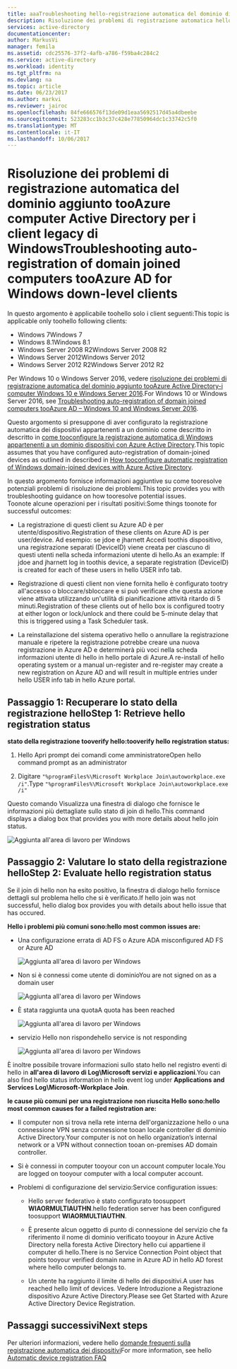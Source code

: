 ```yaml
---
title: aaaTroubleshooting hello-registrazione automatica del dominio di Azure AD aggiunti a un computer per i client legacy di Windows | Documenti Microsoft
description: Risoluzione dei problemi di registrazione automatica hello del dominio di Azure AD aggiunti a un computer per i client legacy di Windows.
services: active-directory
documentationcenter: 
author: MarkusVi
manager: femila
ms.assetid: cdc25576-37f2-4afb-a786-f59ba4c284c2
ms.service: active-directory
ms.workload: identity
ms.tgt_pltfrm: na
ms.devlang: na
ms.topic: article
ms.date: 06/23/2017
ms.author: markvi
ms.reviewer: jairoc
ms.openlocfilehash: 84fe666576f13de09d1eaa5692517d45a4dbeebe
ms.sourcegitcommit: 523283cc1b3c37c428e77850964dc1c33742c5f0
ms.translationtype: MT
ms.contentlocale: it-IT
ms.lasthandoff: 10/06/2017
---
```

# <a name="troubleshooting-auto-registration-of-domain-joined-computers-tooazure-ad-for-windows-down-level-clients"></a><span data-ttu-id="8a15f-103">Risoluzione dei problemi di registrazione automatica del dominio aggiunto tooAzure computer Active Directory per i client legacy di Windows</span><span class="sxs-lookup"><span data-stu-id="8a15f-103">Troubleshooting auto-registration of domain joined computers tooAzure AD for Windows down-level clients</span></span> 

<span data-ttu-id="8a15f-104">In questo argomento è applicabile toohello solo i client seguenti:</span><span class="sxs-lookup"><span data-stu-id="8a15f-104">This topic is applicable only toohello following clients:</span></span> 

- <span data-ttu-id="8a15f-105">Windows 7</span><span class="sxs-lookup"><span data-stu-id="8a15f-105">Windows 7</span></span> 
- <span data-ttu-id="8a15f-106">Windows 8.1</span><span class="sxs-lookup"><span data-stu-id="8a15f-106">Windows 8.1</span></span> 
- <span data-ttu-id="8a15f-107">Windows Server 2008 R2</span><span class="sxs-lookup"><span data-stu-id="8a15f-107">Windows Server 2008 R2</span></span> 
- <span data-ttu-id="8a15f-108">Windows Server 2012</span><span class="sxs-lookup"><span data-stu-id="8a15f-108">Windows Server 2012</span></span> 
- <span data-ttu-id="8a15f-109">Windows Server 2012 R2</span><span class="sxs-lookup"><span data-stu-id="8a15f-109">Windows Server 2012 R2</span></span> 
 

<span data-ttu-id="8a15f-110">Per Windows 10 o Windows Server 2016, vedere [risoluzione dei problemi di registrazione automatica del dominio aggiunto tooAzure Active Directory-i computer Windows 10 e Windows Server 2016](active-directory-device-registration-troubleshoot-windows.md).</span><span class="sxs-lookup"><span data-stu-id="8a15f-110">For Windows 10 or Windows Server 2016, see [Troubleshooting auto-registration of domain joined computers tooAzure AD – Windows 10 and Windows Server 2016](active-directory-device-registration-troubleshoot-windows.md).</span></span>

<span data-ttu-id="8a15f-111">Questo argomento si presuppone di aver configurato la registrazione automatica dei dispositivi appartenenti a un dominio come descritto in descritto in [come tooconfigure la registrazione automatica di Windows appartenenti a un dominio dispositivi con Azure Active Directory](active-directory-device-registration-get-started.md).</span><span class="sxs-lookup"><span data-stu-id="8a15f-111">This topic assumes that you have configured auto-registration of domain-joined devices as outlined in described in [How tooconfigure automatic registration of Windows domain-joined devices with Azure Active Directory](active-directory-device-registration-get-started.md).</span></span>
 
<span data-ttu-id="8a15f-112">In questo argomento fornisce informazioni aggiuntive su come tooresolve potenziali problemi di risoluzione dei problemi.</span><span class="sxs-lookup"><span data-stu-id="8a15f-112">This topic provides you with troubleshooting guidance on how tooresolve potential issues.</span></span>  
<span data-ttu-id="8a15f-113">Toonote alcune operazioni per i risultati positivi:</span><span class="sxs-lookup"><span data-stu-id="8a15f-113">Some things toonote for successful outcomes:</span></span> 

- <span data-ttu-id="8a15f-114">La registrazione di questi client su Azure AD è per utente/dispositivo.</span><span class="sxs-lookup"><span data-stu-id="8a15f-114">Registration of these clients on Azure AD is per user/device.</span></span> <span data-ttu-id="8a15f-115">Ad esempio: se jdoe e jharnett Accedi toothis dispositivo, una registrazione separati (DeviceID) viene creata per ciascuno di questi utenti nella scheda informazioni utente di hello.</span><span class="sxs-lookup"><span data-stu-id="8a15f-115">As an example: If jdoe and jharnett log in toothis device, a separate registration (DeviceID) is created for each of these users in hello USER info tab.</span></span>  

- <span data-ttu-id="8a15f-116">Registrazione di questi client non viene fornita hello è configurato tootry all'accesso o bloccare/sbloccare e si può verificare che questa azione viene attivata utilizzando un'utilità di pianificazione attività ritardo di 5 minuti.</span><span class="sxs-lookup"><span data-stu-id="8a15f-116">Registration of these clients out of hello box is configured tootry at either logon or lock/unlock and there could be 5-minute delay that this is triggered using a Task Scheduler task.</span></span> 

- <span data-ttu-id="8a15f-117">La reinstallazione del sistema operativo hello o annullare la registrazione manuale e ripetere la registrazione potrebbe creare una nuova registrazione in Azure AD e determinerà più voci nella scheda informazioni utente di hello in hello portale di Azure.</span><span class="sxs-lookup"><span data-stu-id="8a15f-117">A re-install of hello operating system or a manual un-register and re-register may create a new registration on Azure AD and will result in multiple entries under hello USER info tab in hello Azure portal.</span></span> 


## <a name="step-1-retrieve-hello-registration-status"></a><span data-ttu-id="8a15f-118">Passaggio 1: Recuperare lo stato della registrazione hello</span><span class="sxs-lookup"><span data-stu-id="8a15f-118">Step 1: Retrieve hello registration status</span></span> 

<span data-ttu-id="8a15f-119">**stato della registrazione tooverify hello:**</span><span class="sxs-lookup"><span data-stu-id="8a15f-119">**tooverify hello registration status:**</span></span>  

1. <span data-ttu-id="8a15f-120">Hello Apri prompt dei comandi come amministratore</span><span class="sxs-lookup"><span data-stu-id="8a15f-120">Open hello command prompt as an administrator</span></span> 

2. <span data-ttu-id="8a15f-121">Digitare `"%programFiles%\Microsoft Workplace Join\autoworkplace.exe /i"`.</span><span class="sxs-lookup"><span data-stu-id="8a15f-121">Type `"%programFiles%\Microsoft Workplace Join\autoworkplace.exe /i"`</span></span>

<span data-ttu-id="8a15f-122">Questo comando Visualizza una finestra di dialogo che fornisce le informazioni più dettagliate sullo stato di join di hello.</span><span class="sxs-lookup"><span data-stu-id="8a15f-122">This command displays a dialog box that provides you with more details about hello join status.</span></span>

![Aggiunta all'area di lavoro per Windows](./media/active-directory-device-registration-troubleshoot-windows-legacy/01.png)


## <a name="step-2-evaluate-hello-registration-status"></a><span data-ttu-id="8a15f-124">Passaggio 2: Valutare lo stato della registrazione hello</span><span class="sxs-lookup"><span data-stu-id="8a15f-124">Step 2: Evaluate hello registration status</span></span> 

<span data-ttu-id="8a15f-125">Se il join di hello non ha esito positivo, la finestra di dialogo hello fornisce dettagli sul problema hello che si è verificato.</span><span class="sxs-lookup"><span data-stu-id="8a15f-125">If hello join was not successful, hello dialog box provides you with details about hello issue that has occured.</span></span>

<span data-ttu-id="8a15f-126">**Hello i problemi più comuni sono:**</span><span class="sxs-lookup"><span data-stu-id="8a15f-126">**hello most common issues are:**</span></span>

- <span data-ttu-id="8a15f-127">Una configurazione errata di AD FS o Azure AD</span><span class="sxs-lookup"><span data-stu-id="8a15f-127">A misconfigured AD FS or Azure AD</span></span>

    ![Aggiunta all'area di lavoro per Windows](./media/active-directory-device-registration-troubleshoot-windows-legacy/02.png)

- <span data-ttu-id="8a15f-129">Non si è connessi come utente di dominio</span><span class="sxs-lookup"><span data-stu-id="8a15f-129">You are not signed on as a domain user</span></span>

    ![Aggiunta all'area di lavoro per Windows](./media/active-directory-device-registration-troubleshoot-windows-legacy/03.png)

- <span data-ttu-id="8a15f-131">È stata raggiunta una quota</span><span class="sxs-lookup"><span data-stu-id="8a15f-131">A quota has been reached</span></span>

    ![Aggiunta all'area di lavoro per Windows](./media/active-directory-device-registration-troubleshoot-windows-legacy/04.png)

- <span data-ttu-id="8a15f-133">servizio Hello non risponde</span><span class="sxs-lookup"><span data-stu-id="8a15f-133">hello service is not responding</span></span> 

    ![Aggiunta all'area di lavoro per Windows](./media/active-directory-device-registration-troubleshoot-windows-legacy/05.png)

<span data-ttu-id="8a15f-135">È inoltre possibile trovare informazioni sullo stato hello nel registro eventi di hello in **all'area di lavoro di Log\Microsoft servizi e applicazioni**.</span><span class="sxs-lookup"><span data-stu-id="8a15f-135">You can also find hello status information in hello event log under **Applications and Services Log\Microsoft-Workplace Join**.</span></span>
  
<span data-ttu-id="8a15f-136">**le cause più comuni per una registrazione non riuscita Hello sono:**</span><span class="sxs-lookup"><span data-stu-id="8a15f-136">**hello most common causes for a failed registration are:**</span></span> 

- <span data-ttu-id="8a15f-137">Il computer non si trova nella rete interna dell'organizzazione hello o una connessione VPN senza connessione tooan locale controller di dominio Active Directory.</span><span class="sxs-lookup"><span data-stu-id="8a15f-137">Your computer is not on hello organization’s internal network or a VPN without connection tooan on-premises AD domain controller.</span></span>

- <span data-ttu-id="8a15f-138">Si è connessi in computer tooyour con un account computer locale.</span><span class="sxs-lookup"><span data-stu-id="8a15f-138">You are logged on tooyour computer with a local computer account.</span></span> 

- <span data-ttu-id="8a15f-139">Problemi di configurazione del servizio:</span><span class="sxs-lookup"><span data-stu-id="8a15f-139">Service configuration issues:</span></span> 

  - <span data-ttu-id="8a15f-140">Hello server federativo è stato configurato toosupport **WIAORMULTIAUTHN**.</span><span class="sxs-lookup"><span data-stu-id="8a15f-140">hello federation server has been configured toosupport **WIAORMULTIAUTHN**.</span></span> 

  - <span data-ttu-id="8a15f-141">È presente alcun oggetto di punto di connessione del servizio che fa riferimento il nome di dominio verificato tooyour in Azure Active Directory nella foresta Active Directory hello cui appartiene il computer di hello.</span><span class="sxs-lookup"><span data-stu-id="8a15f-141">There is no Service Connection Point object that points tooyour verified domain name in Azure AD in hello AD forest where hello computer belongs to.</span></span>

  - <span data-ttu-id="8a15f-142">Un utente ha raggiunto il limite di hello dei dispositivi.</span><span class="sxs-lookup"><span data-stu-id="8a15f-142">A user has reached hello limit of devices.</span></span> <span data-ttu-id="8a15f-143">Vedere Introduzione a Registrazione dispositivo Azure Active Directory.</span><span class="sxs-lookup"><span data-stu-id="8a15f-143">Please see Get Started with Azure Active Directory Device Registration.</span></span>

## <a name="next-steps"></a><span data-ttu-id="8a15f-144">Passaggi successivi</span><span class="sxs-lookup"><span data-stu-id="8a15f-144">Next steps</span></span>

<span data-ttu-id="8a15f-145">Per ulteriori informazioni, vedere hello [domande frequenti sulla registrazione automatica dei dispositivi](active-directory-device-registration-faq.md)</span><span class="sxs-lookup"><span data-stu-id="8a15f-145">For more information, see hello [Automatic device registration FAQ](active-directory-device-registration-faq.md)</span></span> 
